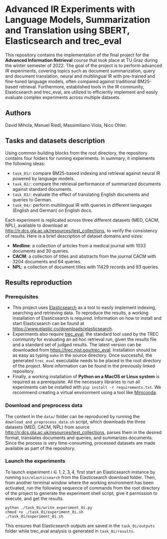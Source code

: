 # Advanced IR Experiments with Language Models, Summarization and Translation using SBERT, Elasticsearch and trec_eval

This repository contains the implementation of the final project for the **Advanced Information Retrieval** course that took place at TU Graz during the winter semester of 2022. The goal of the project is to perform advanced IR experiments, covering topics such as document summarization, query and document translation, neural and multilingual IR with pre-trained and fine-tuned language models, often compared against traditional BM25-based retrieval. Furthermore, established tools in the IR community, Elasticsearch and trec_eval, are utilized to efficiently implement and easily evaluate complex experiments across multiple datasets.

## Authors
David Mihola, Manuel Riedl, Massimiliano Viola, Nico Ohler.

## Tasks and datasets description

Using common building blocks from the root directory, the repository contains four folders for running experiments. In summary, it implements the following ideas:
- `task_01/`: compare BM25-based indexing and retrieval against neural IR powered by language models.
- `task_02/`: compare the retrieval performance of summarized documents against standard documents.
- `task_03/`: evaluate the effect of translating English documents and queries to German.
- `task_04/`: perform multilingual IR with queries in different languages (English and German) on English docs.

Each experiment is replicated across three different datasets (MED, CACM, NPL), available to download at http://ir.dcs.gla.ac.uk/resources/test_collections, to verify the consistency of results. Here is a brief description of dataset domains and sizes:
- **Medline**: a collection of articles from a medical journal with 1033 documents and 30 queries.
- **CACM**: a collection of titles and abstracts from the journal CACM with 3204 documents and 64 queries.
- **NPL**: a collection of document titles with 11429 records and 93 queries.

## Results reproduction

### Prerequisites

- This project uses [Elasticsearch](https://www.elastic.co) as a tool to easily implement indexing, searching and retrieving data. To reproduce the results, a working installation of Elasticsearch is required. Information on how to install and start Elasticsearch can be found at https://www.elastic.co/downloads/elasticsearch.
- Experiments also require [trec_eval](https://github.com/usnistgov/trec_eval), the standard tool used by the TREC community for evaluating an ad hoc retrieval run, given the results file and a standard set of judged results. The latest version can be downloaded from https://trec.nist.gov/trec_eval. Installation should be as easy as typing `make` in the source directory. Once successful, the generated `trec_eval` executable needs to be placed in the root directory of the project. More information can be found in the previously linked repository.
- Finally, a working installation of **Python on a MacOS or Linux system** is required as a prerequisite. All the necessary libraries to run all experiments can be installed with `pip install -r requirements.txt`. We recommend creating a virtual environment using a tool like [Miniconda](https://docs.conda.io/en/latest/miniconda.html).

### Download and preprocess data

The content in the `data/` folder can be reproduced by running the `download_and_preprocess_data.sh` script, which downloads the three datasets (MED, CACM, NPL) from source http://ir.dcs.gla.ac.uk/resources/test_collections, parses them in the desired format, translates documents and queries, and summarizes documents. Since the process is very time-consuming, processed datasets are made available as part of the repository.

### Launch the experiments

To launch experiment $i \in {1,2,3,4}$, first start an Elasticsearch instance by running `bin/elasticsearch` from the Elasticsearch download folder. Then, from another terminal window where the working environment has been activated, run the following sequence of commands from the root directory of the project to generate the experiment shell script, give it permission to execute, and get the results.
```
python ./task_0i/write_experiment_0i.py
chmod +x ./task_0i/experiment_0i.sh
./task_0i/experiment_0i.sh
```
This ensures that Elasticsearch outputs are saved in the `task_0i/outputs` folder while trec_eval analysis is generated in `task_0i/results`.
